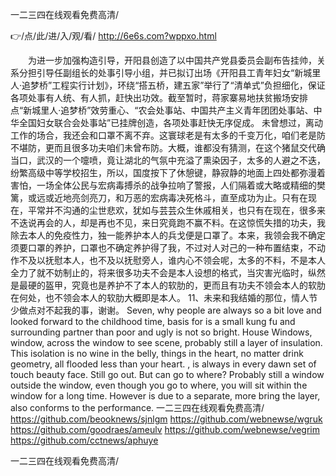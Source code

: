 
一二三四在线观看免费高清/




👉/点/此/进/入/观/看/ http://6e6s.com?wppxo.html




　　为进一步加强构造引导，开阳县创造了以中国共产党县委员会副布告挂帅，关系分担引导任副组长的处事引导小组，并已拟订出场《开阳县工青年妇女“新城里人·追梦桥”工程实行计划》，环绕“搭五桥，建五家”举行了“清单式”负担细化，保证各项处事有人统、有人抓，赶快出功效。截至暂时，蒋家寨易地扶贫搬场安排点“新城里人·追梦桥”效劳重心、“农会处事站、中国共产主义青年团团处事站、中华全国妇女联合会处事站”已挂牌创造，各项处事赶快无序促成。
未曾想过，离动工作的场合，我还会和口罩不离不弃。这寰球老是有太多的千变万化，咱们老是防不堪防，更而且很多功夫咱们未曾布防。大概，谁都没有猜测，在这个猪鼠交代确当口，武汉的一个嚏喷，竟让湖北的气氛中充溢了熏染因子，太多的人避之不迭，纷繁高级中等学校招生，所以，国度按下了休憩键，静寂静的地面上四处都弥漫着害怕，一场全体公民与宏病毒搏杀的战争拉响了警报，人们隔着或大略或精细的樊篱，或远或近地亮剑亮刀，和万恶的宏病毒决死格斗，直至成功为止。只有在现在，平常并不沟通的尘世悲欢，犹如与芸芸众生休戚相关，也只有在现在，很多来不迭说再会的人，却是再也不见，来日究竟跑不赢不料。在这惊慌失措的功夫，我除去本人的免疫性力，独一能养护本人的兵戈便是口罩了。本来，我领会我不确定须要口罩的养护，口罩也不确定养护得了我，不过对人对己的一种布置结束，不动作不及以抚慰本人，也不及以抚慰旁人，谁内心不领会呢，太多的不料，不是本人全力了就不妨制止的，将来很多功夫不会是本人设想的格式，当灾害光临时，纵然是最硬的盔甲，究竟也是养护不了本人的软肋的，更而且有功夫不领会本人的软肋在何处，也不领会本人的软肋大概即是本人。
	11、未来和我结婚的那位，情人节少做点对不起我的事，谢谢。
Seven, why people are always so a bit love and looked forward to the childhood time, basis for is a small kung fu and surrounding partner than poor and ugly is not so bright.
House Windows, window, across the window to see scene, probably still a layer of insulation.
This isolation is no wine in the belly, things in the heart, no matter drink geometry, all flooded less than your heart.
, is always in every dawn set of touch beauty face.
Still go out.
But can go to where?
Probably still a window outside the window, even though you go to where, you will sit within the window for a long time.
However is due to a separate, more bring the layer, also conforms to the performance.
一二三四在线观看免费高清/ https://github.com/beooknews/sjnlgm
https://github.com/webnewse/wgruk
https://github.com/goodraes/ameulv
https://github.com/webnewse/vegrim
https://github.com/cctnews/aphuye





一二三四在线观看免费高清/
